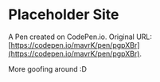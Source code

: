 # Placeholder Site

A Pen created on CodePen.io. Original URL: [https://codepen.io/mavrK/pen/pgpXBr](https://codepen.io/mavrK/pen/pgpXBr).

More goofing around :D